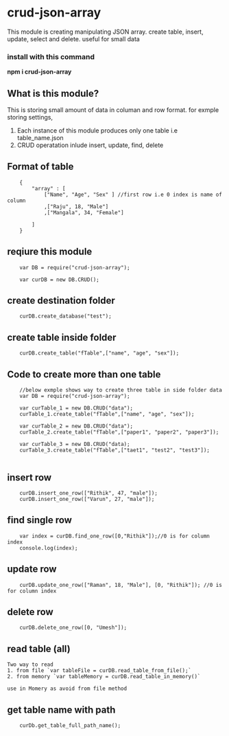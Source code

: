 # crud-json-array
This module is creating manipulating JSON array. create table, insert, update, select and delete. useful for small data

### install with this command
**npm i crud-json-array**

## What is this module?
This is storing small amount of data in columan and row format. for exmple storing settings, 
1.  Each instance of this module produces only one table i.e table_name.json
2.  CRUD operatation inlude insert, update, find, delete

## Format of table 
```
    {
        "array" : [
            ["Name", "Age", "Sex" ] //first row i.e 0 index is name of column
            ,["Raju", 18, "Male"]
            ,["Mangala", 34, "Female"]
        
        ]
    }
```
## reqiure this module
```
    var DB = require("crud-json-array");

    var curDB = new DB.CRUD();
```

## create destination folder
```
    curDB.create_database("test");
```

## create table inside folder

```
    curDB.create_table("fTable",["name", "age", "sex"]);

```

## Code to create more than one table
```
    //below exmple shows way to create three table in side folder data
    var DB = require("crud-json-array");

    var curTable_1 = new DB.CRUD("data");
    curTable_1.create_table("fTable",["name", "age", "sex"]);

    var curTable_2 = new DB.CRUD("data");
    curTable_2.create_table("fTable",["paper1", "paper2", "paper3"]);

    var curTable_3 = new DB.CRUD("data);
    curTable_3.create_table("fTable",["taet1", "test2", "test3"]);


```
## insert row
```
    curDB.insert_one_row(["Rithik", 47, "male"]);
    curDB.insert_one_row(["Varun", 27, "male"]);
```

## find single row
```
    var index = curDB.find_one_row([0,"Rithik"]);//0 is for column index
    console.log(index);
```
## update row
```
    curDB.update_one_row(["Raman", 18, "Male"], [0, "Rithik"]); //0 is for column index
```

## delete row
```
    curDB.delete_one_row([0, "Umesh"]);
```
## read table (all)
    Two way to read
    1. from file `var tableFile = curDB.read_table_from_file();`
    2. from memory `var tableMemory = curDB.read_table_in_memory()`

    use in Momery as avoid from file method

## get table name with path
```
    curDb.get_table_full_path_name();
```
